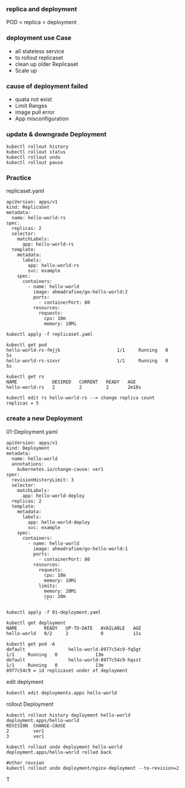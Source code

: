 ### replica and deployment
POD < replica <  deployment 

### deployment use Case
- all stateless service
- to rollout replicaset
- clean up older Replicaset
- Scale up
 

### cause of deployment failed
- quata not exist
- Limit Ranges
- image pull error
- App misconfiguration

### update & downgrade Deployment
```
kubectl rollout history
kubectl rollout status
kubectl rollout undo
kubectl rollout pause
```

### Practice

replicaset.yaml
```
apiVersion: apps/v1
kind: ReplicaSet
metadata:
  name: hello-world-rs
spec:
  replicas: 2
  selector:
    matchLabels:
      app: hello-world-rs
  template:
    metadata:
      labels:
        app: hello-world-rs
        svc: example
    spec:
      containers:
        - name: hello-world
          image: ahmadrafiee/go-hello-world:2
          ports:
            - containerPort: 80
          resources:
            requests:
              cpu: 10m
              memory: 10Mi
```
```
kubectl apply -f replicaset.yaml

kubectl get pod
hello-world-rs-fmjjk                     1/1     Running   0          5s
hello-world-rs-szxvr                     1/1     Running   0          5s

kubectl get rs
NAME             DESIRED   CURRENT   READY   AGE
hello-world-rs   2         2         2       2m18s

kubectl edit rs hello-world-rs --> change replica count
replicas = 5
```
### create a new Deployment
01-Deployment.yaml
```
apiVersion: apps/v1
kind: Deployment
metadata:
  name: hello-world
  annotations:
    kubernetes.io/change-cause: ver1
spec:
  revisionHistoryLimit: 3
  selector:
    matchLabels:
      app: hello-world-deploy
  replicas: 2
  template:
    metadata:
      labels:
        app: hello-world-deploy
        svc: example
    spec:
      containers:
        - name: hello-world
          image: ahmadrafiee/go-hello-world:1
          ports:
            - containerPort: 80
          resources:
            requests:
              cpu: 10m
              memory: 10Mi
            limits:
              memory: 20Mi
              cpu: 20m
              ```
```
```
kubectl apply -f 01-deployment.yaml

kubectl get deployment
NAME          READY   UP-TO-DATE   AVAILABLE   AGE
hello-world   0/2     2            0           11s

kubectl get pod -A
default                hello-world-8977c54c9-fq5gt                   1/1     Running   0              13m
default                hello-world-8977c54c9-hqsst                   1/1     Running   0              13m
8977c54c9 = id replicaset under of deployment
```

edit deplyment
```
kubectl edit deployments.apps hello-world
```

rollout Deployment
```
kubectl rollout history deployment hello-world
deployment.apps/hello-world
REVISION  CHANGE-CAUSE
2         ver1
3         ver1

kubectl rollout undo deployment hello-world
deployment.apps/hello-world rolled back

#other revsion
kubectl rollout undo deployment/nginx-deployment --to-revision=2
```
T

